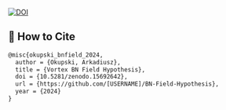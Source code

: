 [![DOI](https://zenodo.org/badge/DOI/10.5281/zenodo.15692642.svg)](https://doi.org/10.5281/zenodo.15692642)

## 📜 How to Cite
```latex
@misc{okupski_bnfield_2024,
  author = {Okupski, Arkadiusz},
  title = {Vortex BN Field Hypothesis},
  doi = {10.5281/zenodo.15692642},
  url = {https://github.com/[USERNAME]/BN-Field-Hypothesis},
  year = {2024}
}
